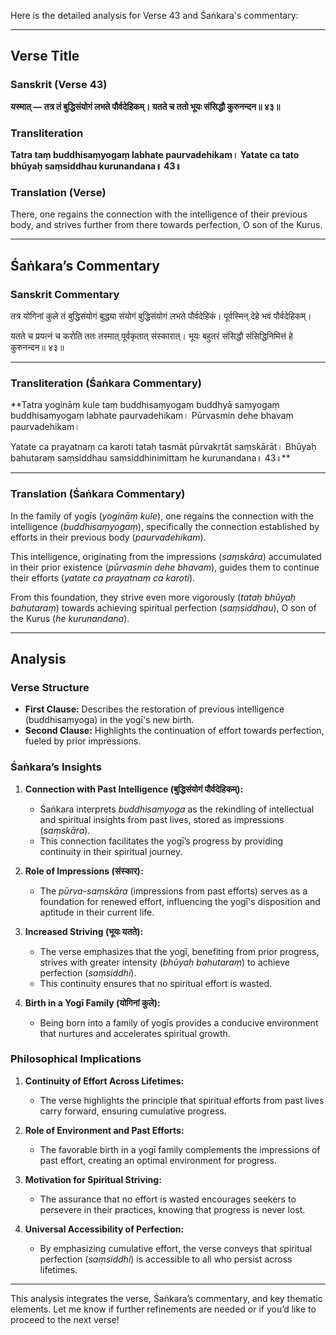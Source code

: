 Here is the detailed analysis for Verse 43 and Śaṅkara's commentary:

---

## Verse Title
### Sanskrit (Verse 43)
**यस्मात् —
तत्र तं बुद्धिसंयोगं लभते पौर्वदेहिकम्।
यतते च ततो भूयः संसिद्धौ कुरुनन्दन॥ ४३॥**

### Transliteration
**Tatra taṃ buddhisaṃyogaṃ labhate paurvadehikam।
Yatate ca tato bhūyaḥ saṃsiddhau kurunandana॥ 43॥**

### Translation (Verse)
There, one regains the connection with the intelligence of their previous body,
and strives further from there towards perfection, O son of the Kurus.

---

## Śaṅkara’s Commentary
### Sanskrit Commentary
तत्र योगिनां कुले तं बुद्धिसंयोगं बुद्ध्या संयोगं बुद्धिसंयोगं लभते पौर्वदेहिकं।
पूर्वस्मिन् देहे भवं पौर्वदेहिकम्।

यतते च प्रयत्नं च करोति ततः तस्मात् पूर्वकृतात् संस्कारात्।
भूयः बहुतरं संसिद्धौ संसिद्धिनिमित्तं हे कुरुनन्दन॥ ४३॥

---

### Transliteration (Śaṅkara Commentary)
**Tatra yogināṃ kule taṃ buddhisaṃyogaṃ buddhyā saṃyogaṃ buddhisaṃyogaṃ labhate paurvadehikam।
Pūrvasmin dehe bhavaṃ paurvadehikam।

Yatate ca prayatnaṃ ca karoti tataḥ tasmāt pūrvakṛtāt saṃskārāt।
Bhūyaḥ bahutaraṃ saṃsiddhau saṃsiddhinimittaṃ he kurunandana॥ 43॥**

---

### Translation (Śaṅkara Commentary)
In the family of yogīs (*yogināṃ kule*), one regains the connection with the intelligence (*buddhisaṃyogaṃ*),
specifically the connection established by efforts in their previous body (*paurvadehikam*).

This intelligence, originating from the impressions (*saṃskāra*) accumulated in their prior existence (*pūrvasmin dehe bhavam*),
guides them to continue their efforts (*yatate ca prayatnaṃ ca karoti*).

From this foundation, they strive even more vigorously (*tataḥ bhūyaḥ bahutaraṃ*)
towards achieving spiritual perfection (*saṃsiddhau*), O son of the Kurus (*he kurunandana*).

---

## Analysis

### Verse Structure
- **First Clause:** Describes the restoration of previous intelligence (buddhisaṃyoga) in the yogī's new birth.
- **Second Clause:** Highlights the continuation of effort towards perfection, fueled by prior impressions.

### Śaṅkara’s Insights
1. **Connection with Past Intelligence (बुद्धिसंयोगं पौर्वदेहिकम्):**
   - Śaṅkara interprets *buddhisaṃyoga* as the rekindling of intellectual and spiritual insights from past lives, stored as impressions (*saṃskāra*).
   - This connection facilitates the yogī’s progress by providing continuity in their spiritual journey.

2. **Role of Impressions (संस्कार):**
   - The *pūrva-saṃskāra* (impressions from past efforts) serves as a foundation for renewed effort, influencing the yogī's disposition and aptitude in their current life.

3. **Increased Striving (भूयः यतते):**
   - The verse emphasizes that the yogī, benefiting from prior progress, strives with greater intensity (*bhūyaḥ bahutaraṃ*) to achieve perfection (*saṃsiddhi*).
   - This continuity ensures that no spiritual effort is wasted.

4. **Birth in a Yogī Family (योगिनां कुले):**
   - Being born into a family of yogīs provides a conducive environment that nurtures and accelerates spiritual growth.

### Philosophical Implications
1. **Continuity of Effort Across Lifetimes:**
   - The verse highlights the principle that spiritual efforts from past lives carry forward, ensuring cumulative progress.

2. **Role of Environment and Past Efforts:**
   - The favorable birth in a yogī family complements the impressions of past effort, creating an optimal environment for progress.

3. **Motivation for Spiritual Striving:**
   - The assurance that no effort is wasted encourages seekers to persevere in their practices, knowing that progress is never lost.

4. **Universal Accessibility of Perfection:**
   - By emphasizing cumulative effort, the verse conveys that spiritual perfection (*saṃsiddhi*) is accessible to all who persist across lifetimes.

---

This analysis integrates the verse, Śaṅkara’s commentary, and key thematic elements. Let me know if further refinements are needed or if you’d like to proceed to the next verse!
